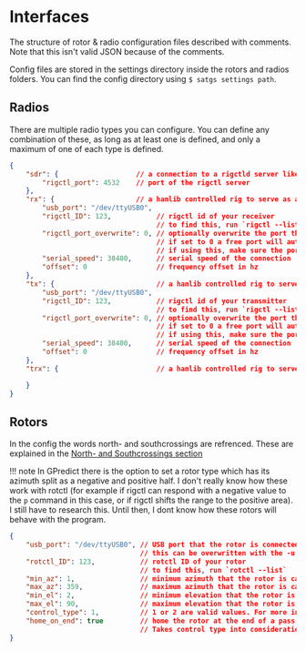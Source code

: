 # Interfaces

The structure of rotor & radio configuration files described with comments. Note that this isn't valid JSON because of the comments.

Config files are stored in the settings directory inside the rotors and radios folders. You can find the config directory using `$ satgs settings path`.

## Radios

There are multiple radio types you can configure. You can define any combination of these, as long as at least one is defined, and only a maximum of one of each type is defined.

```json
{
    "sdr": {                   // a connection to a rigctld server like the one in SDR++ to serve as a receiver (downlink)
        "rigctl_port": 4532    // port of the rigctl server
    },
    "rx": {                    // a hamlib controlled rig to serve as a receiver (downlink)
        "usb_port": "/dev/ttyUSB0",
        "rigctl_ID": 123,           // rigctl id of your receiver
                                    // to find this, run `rigctl --list`
        "rigctl_port_overwrite": 0, // optionally overwrite the port that will be used for rigctl
                                    // if set to 0 a free port will automatically be chosen
                                    // if using this, make sure the port is not already in use
        "serial_speed": 38400,      // serial speed of the connection
        "offset": 0                 // frequency offset in hz
    },
    "tx": {                         // a hamlib controlled rig to serve as a transmitter (uplink)
        "usb_port": "/dev/ttyUSB0",
        "rigctl_ID": 123,           // rigctl id of your transmitter
                                    // to find this, run `rigctl --list`
        "rigctl_port_overwrite": 0, // optionally overwrite the port that will be used for rigctl
                                    // if set to 0 a free port will automatically be chosen
                                    // if using this, make sure the port is not already in use
        "serial_speed": 38400,      // serial speed of the connection
        "offset": 0                 // frequency offset in hz
    },
    "trx": {                        // a hamlib controlled rig to serve as a transceiver [NOT IMPLEMENTED YET]

    }
}
```

## Rotors

In the config the words north- and southcrossings are refrenced. These are explained in the [North- and Southcrossings section](crossings.md)

!!! note
    In GPredict there is the option to set a rotor type which has its azimuth split as a negative and positive half. I don't really know how these work with rotctl (for example if rigctl can respond with a negative value to the `p` command in this case, or if rigctl shifts the range to the positive area). I still have to research this. Until then, I dont know how these rotors will behave with the program.

```json
{
    "usb_port": "/dev/ttyUSB0", // USB port that the rotor is connected to
                                // this can be overwritten with the -u or --usb command line argument
    "rotctl_ID": 123,           // rotctl ID of your rotor
                                // to find this, run `rotctl --list`
    "min_az": 1,                // minimum azimuth that the rotor is capable of
    "max_az": 359,              // maximum azimuth that the rotor is capable of
    "min_el": 2,                // minimum elevation that the rotor is capable of
    "max_el": 90,               // maximum elevation that the rotor is capable of
    "control_type": 1,          // 1 or 2 are valid values. For more info, check the "Rotor control modes" section
    "home_on_end": true         // home the rotor at the end of a pass. Recommended for portable setups.
                                // Takes control type into consideration, so it will home to whatever the current control types north is.
}
```
